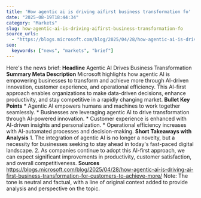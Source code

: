 ```yaml
---
title: 'How agentic ai is driving aifirst business transformation fo'
date: "2025-08-19T18:44:34"
category: "Markets"
slug: how-agentic-ai-is-driving-aifirst-business-transformation-fo
source_urls:
  - "https://blogs.microsoft.com/blog/2025/04/28/how-agentic-ai-is-driving-ai-first-business-transformation-for-customers-to-achieve-more/"
seo:
  keywords: ["news", "markets", "brief"]
---
```

Here's the news brief:  **Headline** Agentic AI Drives Business Transformation  **Summary Meta Description** Microsoft highlights how agentic AI is empowering businesses to transform and achieve more through AI-driven innovation, customer experience, and operational efficiency. This AI-first approach enables organizations to make data-driven decisions, enhance productivity, and stay competitive in a rapidly changing market.  **Bullet Key Points**  * Agentic AI empowers humans and machines to work together seamlessly. * Businesses are leveraging agentic AI to drive transformation through AI-powered innovation. * Customer experience is enhanced with AI-driven insights and personalization. * Operational efficiency increases with AI-automated processes and decision-making.  **Short Takeaways with Analysis**  1. The integration of agentic AI is no longer a novelty, but a necessity for businesses seeking to stay ahead in today's fast-paced digital landscape. 2. As companies continue to adopt this AI-first approach, we can expect significant improvements in productivity, customer satisfaction, and overall competitiveness.  **Sources** https://blogs.microsoft.com/blog/2025/04/28/how-agentic-ai-is-driving-ai-first-business-transformation-for-customers-to-achieve-more/  Note: The tone is neutral and factual, with a line of original context added to provide analysis and perspective on the topic. 
